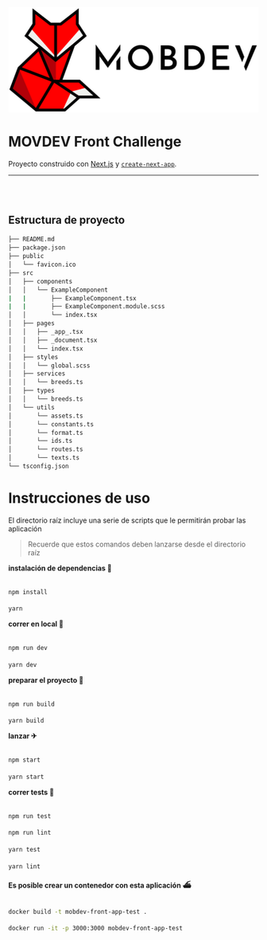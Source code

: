 ![Walmart](public/logo.svg)

# MOVDEV Front Challenge

Proyecto construido con [Next.js](https://nextjs.org/) y [`create-next-app`](https://github.com/vercel/next.js/tree/canary/packages/create-next-app).

---

<br>
<br>

## Estructura de proyecto

```sh
├── README.md
├── package.json
├── public
│   └── favicon.ico
├── src
│   ├── components
│   │   └── ExampleComponent
|   |       ├── ExampleComponent.tsx
|   |       ├── ExampleComponent.module.scss
│   │       └── index.tsx
│   ├── pages
│   │   ├── _app_.tsx
│   │   ├── _document.tsx
│   │   └── index.tsx
│   ├── styles
│   │   └── global.scss
│   ├── services
│   │   └── breeds.ts
│   ├── types
│   │   └── breeds.ts
│   └── utils
│       └── assets.ts
│       └── constants.ts
│       └── format.ts
│       └── ids.ts
│       └── routes.ts
│       └── texts.ts
└── tsconfig.json
```

# Instrucciones de uso

El directorio raíz incluye una serie de scripts que le permitirán probar las aplicación

> Recuerde que estos comandos deben lanzarse desde el directorio raíz

**instalación de dependencias 📀**

```sh

npm install

yarn

```

**correr en local 🔨**

```sh

npm run dev

yarn dev

```

**preparar el proyecto 🔨**

```sh

npm run build

yarn build

```

**lanzar ✈**

```sh

npm start

yarn start

```

**correr tests 🚧**

```sh

npm run test

npm run lint

yarn test

yarn lint

```

**Es posible crear un contenedor con esta aplicación ⛴**

```sh

docker build -t mobdev-front-app-test .

docker run -it -p 3000:3000 mobdev-front-app-test


```
